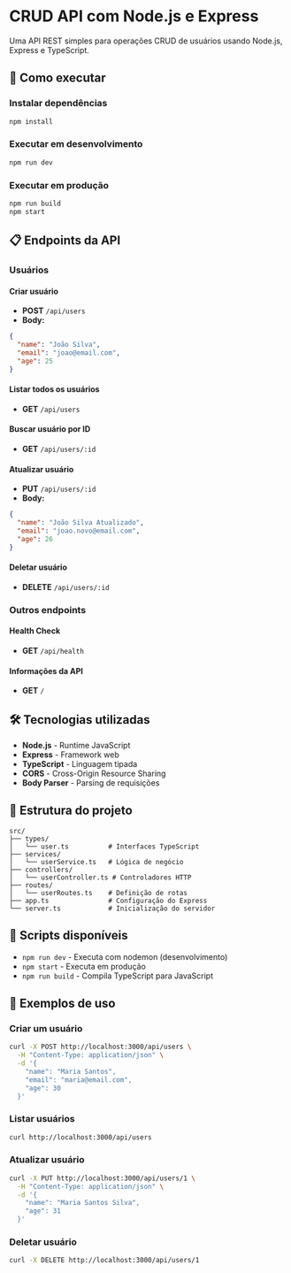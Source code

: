 # CRUD API com Node.js e Express

Uma API REST simples para operações CRUD de usuários usando Node.js, Express e TypeScript.

## 🚀 Como executar

### Instalar dependências
```bash
npm install
```

### Executar em desenvolvimento
```bash
npm run dev
```

### Executar em produção
```bash
npm run build
npm start
```

## 📋 Endpoints da API

### Usuários

#### Criar usuário
- **POST** `/api/users`
- **Body:**
```json
{
  "name": "João Silva",
  "email": "joao@email.com",
  "age": 25
}
```

#### Listar todos os usuários
- **GET** `/api/users`

#### Buscar usuário por ID
- **GET** `/api/users/:id`

#### Atualizar usuário
- **PUT** `/api/users/:id`
- **Body:**
```json
{
  "name": "João Silva Atualizado",
  "email": "joao.novo@email.com",
  "age": 26
}
```

#### Deletar usuário
- **DELETE** `/api/users/:id`

### Outros endpoints

#### Health Check
- **GET** `/api/health`

#### Informações da API
- **GET** `/`

## 🛠️ Tecnologias utilizadas

- **Node.js** - Runtime JavaScript
- **Express** - Framework web
- **TypeScript** - Linguagem tipada
- **CORS** - Cross-Origin Resource Sharing
- **Body Parser** - Parsing de requisições

## 📁 Estrutura do projeto

```
src/
├── types/
│   └── user.ts          # Interfaces TypeScript
├── services/
│   └── userService.ts   # Lógica de negócio
├── controllers/
│   └── userController.ts # Controladores HTTP
├── routes/
│   └── userRoutes.ts    # Definição de rotas
├── app.ts               # Configuração do Express
└── server.ts            # Inicialização do servidor
```

## 🔧 Scripts disponíveis

- `npm run dev` - Executa com nodemon (desenvolvimento)
- `npm start` - Executa em produção
- `npm run build` - Compila TypeScript para JavaScript

## 📝 Exemplos de uso

### Criar um usuário
```bash
curl -X POST http://localhost:3000/api/users \
  -H "Content-Type: application/json" \
  -d '{
    "name": "Maria Santos",
    "email": "maria@email.com",
    "age": 30
  }'
```

### Listar usuários
```bash
curl http://localhost:3000/api/users
```

### Atualizar usuário
```bash
curl -X PUT http://localhost:3000/api/users/1 \
  -H "Content-Type: application/json" \
  -d '{
    "name": "Maria Santos Silva",
    "age": 31
  }'
```

### Deletar usuário
```bash
curl -X DELETE http://localhost:3000/api/users/1
```
